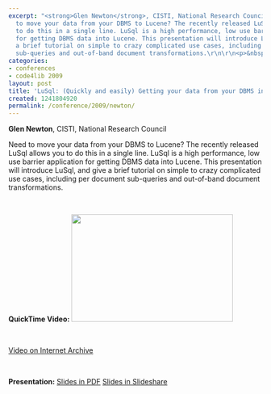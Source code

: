 ```yaml
---
excerpt: "<strong>Glen Newton</strong>, CISTI, National Research Council\r\n\r\nNeed
  to move your data from your DBMS to Lucene? The recently released LuSql allows you
  to do this in a single line. LuSql is a high performance, low use barrier application
  for getting DBMS data into Lucene. This presentation will introduce LuSql, and give
  a brief tutorial on simple to crazy complicated use cases, including per document
  sub-queries and out-of-band document transformations.\r\n\r\n<p>&nbsp;</p>"
categories:
- conferences
- code4lib 2009
layout: post
title: 'LuSql: (Quickly and easily) Getting your data from your DBMS into Lucene'
created: 1241804920
permalink: /conference/2009/newton/
---
```

<strong>Glen Newton</strong>, CISTI, National Research Council

Need to move your data from your DBMS to Lucene? The recently released LuSql allows you to do this in a single line. LuSql is a high performance, low use barrier application for getting DBMS data into Lucene. This presentation will introduce LuSql, and give a brief tutorial on simple to crazy complicated use cases, including per document sub-queries and out-of-band document transformations.

<p>&nbsp;</p>
<strong>QuickTime Video:</strong>
<a href="http://dl.lib.brown.edu/code4lib/newton.html" target="_blank">
<img src="http://dl.lib.brown.edu/code4lib//04_newton.jpg" border="0" width="320" height="213"></a>

<p>&nbsp;</p>

<a href="http://www.archive.org/details/Code4lib2009LusqlquicklyAndEasilyGettingYourDataFromYourDbms">Video on Internet Archive</a>

<p>&nbsp;</p>

<strong>Presentation:</strong>
<a href="http://code4lib.org/files/glen_newton_LuSql.pdf" target="_blank">Slides in PDF</a>
<a href="http://www.slideshare.net/eby/lusql-quickly-and-easily-getting-your-data-from-your-dbms-into-lucene" target="_blank">Slides in Slideshare</a>




